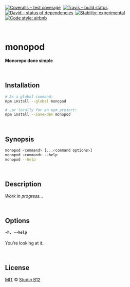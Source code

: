 [![Coveralls – test coverage
](https://img.shields.io/coveralls/studio-b12/monopod.svg?style=flat-square
)](https://coveralls.io/r/studio-b12/monopod
) [![Travis – build status
](https://img.shields.io/travis/studio-b12/monopod/master.svg?style=flat-square
)](https://travis-ci.org/studio-b12/monopod
) [![David – status of dependencies
](https://img.shields.io/david/studio-b12/monopod.svg?style=flat-square
)](https://david-dm.org/studio-b12/monopod
) [![Stability: experimental
](https://img.shields.io/badge/stability-experimental-yellow.svg?style=flat-square
)](https://nodejs.org/api/documentation.html#documentation_stability_index
) [![Code style: airbnb
](https://img.shields.io/badge/code%20style-airbnb-777777.svg?style=flat-square)
](https://github.com/airbnb/javascript)




<a id="/"></a>&nbsp;

# monopod

**Monorepo done simple**




<a id="/installation"></a>&nbsp;

## Installation

```sh
# As a global command:
npm install --global monopod

# …or locally for an npm project:
npm install --save-dev monopod
```




<a id="/synopsis"></a>&nbsp;

## Synopsis

```sh
monopod <command> [...<command options>]  
monopod <command> --help  
monopod --help  
```




<a id="/description"></a>&nbsp;

## Description

*Work in progress…*




<a id="/options"></a>&nbsp;

## Options

<!-- @options start -->
#### `-h, --help`
You’re looking at it.
<!-- @options end -->




<a id="/license"></a>&nbsp;

## License

[MIT](https://git.io/monopod.License) © [Studio B12](http://studio-b12.de)
